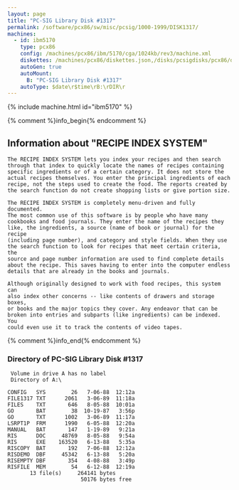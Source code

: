 ```yaml
---
layout: page
title: "PC-SIG Library Disk #1317"
permalink: /software/pcx86/sw/misc/pcsig/1000-1999/DISK1317/
machines:
  - id: ibm5170
    type: pcx86
    config: /machines/pcx86/ibm/5170/cga/1024kb/rev3/machine.xml
    diskettes: /machines/pcx86/diskettes.json,/disks/pcsigdisks/pcx86/diskettes.json
    autoGen: true
    autoMount:
      B: "PC-SIG Library Disk #1317"
    autoType: $date\r$time\rB:\rDIR\r
---
```


{% include machine.html id="ibm5170" %}

{% comment %}info_begin{% endcomment %}

## Information about "RECIPE INDEX SYSTEM"

    The RECIPE INDEX SYSTEM lets you index your recipes and then search
    through that index to quickly locate the names of recipes containing
    specific ingredients or of a certain category. It does not store the
    actual recipes themselves. You enter the principal ingredients of each
    recipe, not the steps used to create the food. The reports created by
    the search function do not create shopping lists or give portion size.
    
    The RECIPE INDEX SYSTEM is completely menu-driven and fully documented.
    The most common use of this software is by people who have many
    cookbooks and food journals. They enter the name of the recipes they
    like, the ingredients, a source (name of book or journal) for the recipe
    (including page number), and category and style fields. When they use
    the search function to look for recipes that meet certain criteria, the
    source and page number information are used to find complete details
    about the recipe. This saves having to enter into the computer endless
    details that are already in the books and journals.
    
    Although originally designed to work with food recipes, this system can
    also index other concerns -- like contents of drawers and storage boxes,
    or books and the major topics they cover. Any endeavor that can be
    broken into entries and subparts (like ingredients) can be indexed. You
    could even use it to track the contents of video tapes.
{% comment %}info_end{% endcomment %}


### Directory of PC-SIG Library Disk #1317

     Volume in drive A has no label
     Directory of A:\

    CONFIG   SYS        26   7-06-88  12:12a
    FILE1317 TXT      2061   3-06-89  11:18a
    FILES    TXT       646   8-05-88  10:01a
    GO       BAT        38  10-19-87   3:56p
    GO       TXT      1002   3-06-89  11:17a
    LSRPT1P  FRM      1990   6-05-88  12:20a
    MANUAL   BAT       147   1-19-89   9:21a
    RIS      DOC     48769   8-05-88   9:54a
    RIS      EXE    163520   6-13-88   5:35a
    RISCOPY  BAT       192   7-06-88  12:12a
    RISDEMO  DBF     45342   6-13-88   5:20a
    RISEMPTY DBF       354   4-08-88   3:49p
    RISFILE  MEM        54   6-12-88  12:19a
           13 file(s)     264141 bytes
                           50176 bytes free
